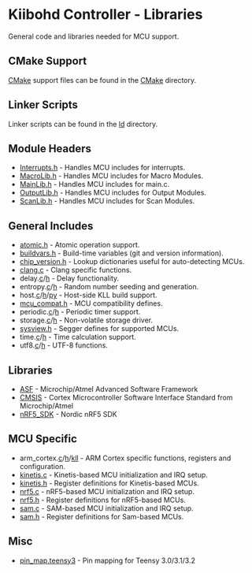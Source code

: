 # Kiibohd Controller - Libraries

General code and libraries needed for MCU support.


## CMake Support

[CMake](CMake) support files can be found in the [CMake](CMake) directory.


## Linker Scripts

Linker scripts can be found in the [ld](ld) directory.


## Module Headers

* [Interrupts.h](Interrupts.h) - Handles MCU includes for interrupts.
* [MacroLib.h](MacroLib.h) - Handles MCU includes for Macro Modules.
* [MainLib.h](MainLib.h) - Handles MCU includes for main.c.
* [OutputLib.h](OutputLib.h) - Handles MCU includes for Output Modules.
* [ScanLib.h](ScanLib.h) - Handles MCU includes for Scan Modules.


## General Includes

* [atomic.h](atomic.h) - Atomic operation support.
* [buildvars.h](_buildvars.h) - Build-time variables (git and version information).
* [chip_version.h](chip_version.h) - Lookup dictionaries useful for auto-detecting MCUs.
* [clang.c](clang.c) - Clang specific functions.
* delay.[c](delay.c)/[h](delay.h) - Delay functionality.
* entropy.[c](entropy.c)/[h](entropy.h) - Random number seeding and generation.
* host.[c](host.c)/[h](host.h)/[py](host.py) - Host-side KLL build support.
* [mcu_compat.h](mcu_compat.h) - MCU compatibility defines.
* periodic.[c](periodic.c)/[h](periodic.h) - Periodic timer support.
* storage.[c](storage.c)/[h](storage.h) - Non-volatile storage driver.
* [sysview.h](sysview.h) - Segger defines for supported MCUs.
* time.[c](time.c)/[h](time.h) - Time calculation support.
* utf8.[c](utf8.c)/[h](utf8.h) - UTF-8 functions.


## Libraries

* [ASF](ASF) - Microchip/Atmel Advanced Software Framework
* [CMSIS](CMSIS) - Cortex Microcontroller Software Interface Standard from Microchip/Atmel
* [nRF5_SDK](nRF5_SDK) - Nordic nRF5 SDK


## MCU Specific

* arm_cortex.[c](arm_cortex.c)/[h](arm_cortex.h)/[kll](arm_cortex.kll) - ARM Cortex specific functions, registers and configuration.
* [kinetis.c](kinetis.c) - Kinetis-based MCU initialization and IRQ setup.
* [kinetis.h](kinetis.h) - Register definitions for Kinetis-based MCUs.
* [nrf5.c](nrf5.c) - nRF5-based MCU initialization and IRQ setup.
* [nrf5.h](nrf5.h) - Register definitions for nRF5-based MCUs.
* [sam.c](sam.c) - SAM-based MCU initialization and IRQ setup.
* [sam.h](sam.c) - Register definitions for Sam-based MCUs.


## Misc

* [pin_map.teensy3](pin_map.teensy3) - Pin mapping for Teensy 3.0/3.1/3.2

